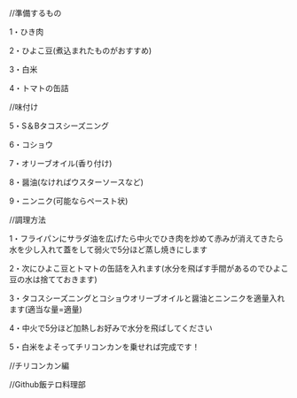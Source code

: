 //準備するもの

1・ひき肉

2・ひよこ豆(煮込まれたものがおすすめ)

3・白米

4・トマトの缶詰


//味付け

5・S＆Bタコスシーズニング

6・コショウ

7・オリーブオイル(香り付け)

8・醤油(なければウスターソースなど)

9・ニンニク(可能ならペースト状)


//調理方法

1・フライパンにサラダ油を広げたら中火でひき肉を炒めて赤みが消えてきたら
水を少し入れて蓋をして弱火で5分ほど蒸し焼きにします

2・次にひよこ豆とトマトの缶詰を入れます(水分を飛ばす手間があるのでひよこ豆の水は捨てておきます)

3・タコスシーズニングとコショウオリーブオイルと醤油とニンニクを適量入れます(適当な量=適量)

4・中火で5分ほど加熱しお好みで水分を飛ばしてください

5・白米をよそってチリコンカンを乗せれば完成です！

//チリコンカン編

//Github飯テロ料理部
